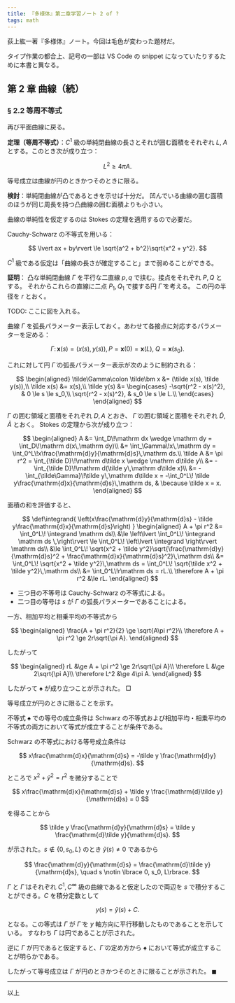 ```yaml
---
title: 『多様体』第二章学習ノート 2 of ?
tags: math
---
```


荻上紘一著『多様体』ノート。今回は毛色が変わった題材だ。

タイプ作業の都合上、記号の一部は VS Code の snippet になっていたりするために本書と異なる。

## 第 2 章 曲線（続）

### § 2.2 等周不等式

再び平面曲線に戻る。

**定理（等周不等式）**：$C^1$ 級の単純閉曲線の長さとそれが囲む面積をそれぞれ
$L,$ $A$ とする。このとき次が成り立つ：

$$
\tag*{$\spadesuit$}
L^2 \ge 4\pi A.
$$

等号成立は曲線が円のときかつそのときに限る。

**検討**：単純閉曲線が凸であるときを示せば十分だ。
凹んでいる曲線の囲む面積のほうが同じ周長を持つ凸曲線の囲む面積よりも小さい。

曲線の単純性を仮定するのは Stokes の定理を適用するので必要だ。

Cauchy-Schwarz の不等式を用いる：

$$
\lvert ax + by\rvert \le \sqrt{a^2 + b^2}\sqrt{x^2 + y^2}.
$$

$C^1$ 級である仮定は「曲線の長さが確定すること」まで弱めることができる。

**証明**：
凸な単純閉曲線 $\Gamma$ を平行な二直線 $p, q$ で挟む。接点をそれぞれ $P, Q$ とする。
それからこれらの直線に二点 $P_1, Q_1$ で接する円 $\tilde\Gamma$ を考える。
この円の半径を $r$ とおく。

TODO: ここに図を入れる。

曲線 $\Gamma$ を弧長パラメーター表示しておく。あわせて各接点に対応するパラメーターを定める：

$$
\Gamma\colon \bm x(s) = (x(s), y(s)),
P = \bm x(0) = \bm x(L),\;Q = \bm x(s_0).
$$

これに対して円 $\tilde\Gamma$ の弧長パラメーター表示が次のように制約される：

$$
\begin{aligned}
\tilde\Gamma\colon \tilde\bm x &= (\tilde x(s), \tilde y(s)),\\
\tilde x(s) &= x(s),\\
\tilde y(s) &= \begin{cases}
-\sqrt{r^2 - x(s)^2}, & 0 \le s \le s_0,\\
\sqrt{r^2 - x(s)^2}, & s_0 \le s \le L.\\
\end{cases}
\end{aligned}
$$

$\Gamma$ の囲む領域と面積をそれぞれ $D, A$ とおき、
$\tilde\Gamma$ の囲む領域と面積をそれぞれ $\tilde D, \tilde A$ とおく。
Stokes の定理から次が成り立つ：

$$
\begin{aligned}
A &= \int_D\!\mathrm dx \wedge \mathrm dy = \int_D\!\mathrm d(x\,\mathrm dy)\\
&= \int_\Gamma\!x\,\mathrm dy
= \int_0^L\!x\frac{\mathrm{d}y}{\mathrm{d}s}\,\mathrm ds.\\
\tilde A &= \pi r^2 = \int_{\tilde D}\!\mathrm d\tilde x \wedge \mathrm d\tilde y\\
&= -\int_{\tilde D}\!\mathrm d(\tilde y\,\mathrm d\tilde x)\\
&= -\int_{\tilde\Gamma}\!\tilde y\,\mathrm d\tilde x
= -\int_0^L\! \tilde y\frac{\mathrm{d}x}{\mathrm{d}s}\,\mathrm ds,
& \because \tilde x = x.
\end{aligned}
$$

面積の和を評価すると、

$$
\def\integrand{ \left(x\frac{\mathrm{d}y}{\mathrm{d}s} - \tilde y\frac{\mathrm{d}x}{\mathrm{d}s}\right) }
\begin{aligned}
A + \pi r^2
&= \int_0^L\! \integrand \mathrm ds\\
&\le \left\lvert \int_0^L\! \integrand \mathrm ds \,\right\rvert
\le \int_0^L\! \left\lvert \integrand \right\rvert \mathrm ds\\
&\le \int_0^L\! \sqrt{x^2 + \tilde y^2}\sqrt{\frac{\mathrm{d}y}{\mathrm{d}s}^2 + \frac{\mathrm{d}x}{\mathrm{d}s}^2}\,\mathrm ds\\
&= \int_0^L\! \sqrt{x^2 + \tilde y^2}\,\mathrm ds
= \int_0^L\! \sqrt{\tilde x^2 + \tilde y^2}\,\mathrm ds\\
&= \int_0^L\!r\mathrm ds = rL.\\
\therefore A + \pi r^2 &\le rL.
\end{aligned}
$$

* 三つ目の不等号は Cauchy-Schwarz の不等式による。
* 二つ目の等号は $s$ が $\Gamma$ の弧長パラメーターであることによる。

一方、相加平均と相乗平均の不等式から

$$
\begin{aligned}
\frac{A + \pi r^2}{2} \ge \sqrt{A\pi r^2}\\
\therefore A + \pi r^2 \ge 2r\sqrt{\pi A}.
\end{aligned}
$$

したがって

$$
\begin{aligned}
rL &\ge A + \pi r^2 \ge 2r\sqrt{\pi A}\\
\therefore L &\ge 2\sqrt{\pi A}\\
\therefore L^2 &\ge 4\pi A.
\end{aligned}
$$

したがって $\spadesuit$ が成り立つことが示された。
$\Box$

等号成立が円のときに限ることを示す。

不等式 $\spadesuit$ での等号の成立条件は Schwarz の不等式および相加平均・相乗平均の不等式の両方において等式が成立することが条件である。

Schwarz の不等式における等号成立条件は

$$
x\frac{\mathrm{d}x}{\mathrm{d}s} = -\tilde y \frac{\mathrm{d}y}{\mathrm{d}s}.
$$

ところで $x^2 + \tilde y^2 = r^2$ を微分することで

$$
x\frac{\mathrm{d}x}{\mathrm{d}s} + \tilde y \frac{\mathrm{d}\tilde y}{\mathrm{d}s} = 0
$$

を得ることから

$$
\tilde y \frac{\mathrm{d}y}{\mathrm{d}s} = \tilde y \frac{\mathrm{d}\tilde y}{\mathrm{d}s}.
$$

が示された。$s \notin \lbrace 0, s_0, L\rbrace$ のとき $\tilde y(s) \ne 0$ であるから

$$
\frac{\mathrm{d}y}{\mathrm{d}s} = \frac{\mathrm{d}\tilde y}{\mathrm{d}s},
\quad s \notin \lbrace 0, s_0, L\rbrace.
$$

$\Gamma$ と $\tilde \Gamma$ はそれぞれ $C^1, C^\infty$ 級の曲線であると仮定したので両辺を
$s$ で積分することができる。$C$ を積分定数として

$$
y(s) = \tilde y(s) + C.
$$

となる。この等式は $\Gamma$ が $\tilde \Gamma$ を $y$ 軸方向に平行移動したものであることを示している。
すなわち $\Gamma$ は円であることが示された。

逆に $\Gamma$ が円であると仮定すると、$\tilde\Gamma$ の定め方から
$\spadesuit$ において等式が成立することが明らかである。

したがって等号成立は $\Gamma$ が円のときかつそのときに限ることが示された。
$\blacksquare$

----

 以上

